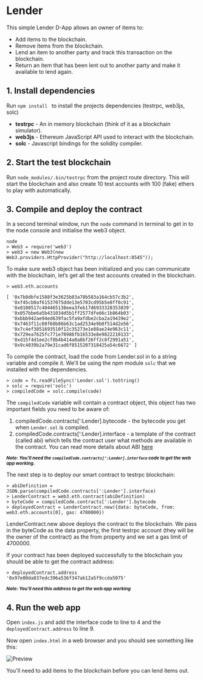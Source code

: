 # Lender

This simple Lender D-App allows an owner of items to:
- Add items to the blockchain.
- Remove items from the blockchain.
- Lend an item to another party and track this transaction on the blockchain.
- Return an item that has been lent out to another party and make it available to lend again.

## 1. Install dependencies

Run `npm install ` to install the projects dependencies (testrpc, web3js, solc)

- **testrpc** - An in memory blockchain (think of it as a blockchain simulator).
- **web3js** - Ethereum JavaScript API used to interact with the blockchain.
- **solc** - Javascript bindings for the solidity compiler.

## 2. Start the test blockchain
Run `node_modules/.bin/testrpc` from the project route directory. This will start the blockchain and also create 10 test accounts with 100 (fake) ethers to play with automatically.

## 3. Compile and deploy the contract

In a second terminal window, run the `node` command in terminal to get in to the node console and initialise the web3 object.
```
node
> Web3 = require('web3')
> web3 = new Web3(new Web3.providers.HttpProvider("http://localhost:8545"));
```

To make sure web3 object has been initialized and you can communicate with the blockchain, let’s get all the test accounts created in the blockchain.
```
> web3.eth.accounts

[ '0x7b8dbfe1588f3e3625b83a78b583a164cb57c3b2',
  '0xf45cb0af61537075dde13e5703cd95b5e8ff0c91',
  '0x0100517c404465138eea3feb17d6933328353839',
  '0x057bbe6a5b431034d5b1ff2577dfe66c1b864b03',
  '0xbbb942ae94ed639fac5fa9afdbe2cba2a19439e2',
  '0x7463f11c08f60b86b63c1ad2534e9b0f514d2e56',
  '0x7c4ef3851693510f12c35273e1e88ae24e963c11',
  '0x729ea7625fc771e70986fb16533e8e9822210133',
  '0xd15f4d1ee2cf8b4b414a0a8bf26ff2c8f2991a51',
  '0x9c4039b2a79e31cad6f8515207318425a54c6672' ]
```

To compile the contract, load the code from Lender.sol in to a string variable and compile it.
We'll be using the npm module `solc` that we installed with the dependencies.
```
> code = fs.readFileSync('Lender.sol').toString()
> solc = require('solc')
> compiledCode = solc.compile(code)
```

The `compiledCode` variable will contain a contract object, this object has two important fields you need to be aware of:

1. compiledCode.contracts[‘:Lender].bytecode - the bytecode you get when `Lender.sol` is compiled.
2. compiledCode.contracts[‘:Lender].interface -  a template of the contract (called abi) which tells the contract user what methods are available in the contract. You can read more details about ABI [here](https://github.com/ethereum/wiki/wiki/Ethereum-Contract-ABI)

<sup>**_Note: You'll need the `compiledCode.contracts[‘:Lender].interface` code to get the web app working._**</sup>

The next step is to deploy our smart contract to testrpc blockchain:
```
> abiDefinition = JSON.parse(compiledCode.contracts[':Lender'].interface)
> LenderContract = web3.eth.contract(abiDefinition)
> byteCode = compiledCode.contracts[':Lender'].bytecode
> deployedContract = LenderContract.new({data: byteCode, from: web3.eth.accounts[0], gas: 4700000})
```

LenderContract.new above deploys the contract to the blockchain. We pass in the byteCode as the data property, the first testrpc account (they will be the owner of the contract) as the from property and we set a gas limit of 4700000.

If your contract has been deployed successfully to the blockchain you should be able to get the contract address:
```
> deployedContract.address
'0x97e00da837edc396a536f347ab12a5f9ccda5075'
```
<sub>**_Note: You'll need this address to get the web app working_**</sub>

## 4. Run the web app

Open `index.js` and add the interface code to line to 4 and the `deployedContract.address` to line 9.

Now open `index.html` in a web browser and you should see something like this:

![Preview](https://cdn-images-1.medium.com/max/1000/1*atCT361u3RXeXC0AfBPsgg.png)

You'll need to add items to the blockchain before you can lend items out.
